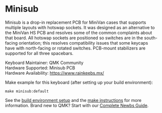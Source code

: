 # Minisub

Minisub is a drop-in replacement PCB for MiniVan cases that supports multiple layouts with hotswap sockets. It was designed as an alternative to the MiniVan HS PCB and resolves some of the common complaints about that board. All hotswap sockets are positioned so switches are in the south-facing orientation; this resolves compatibility issues that some keycaps have with north-facing or rotated switches. PCB-mount stabilizers are supported for all three spacebars.

Keyboard Maintainer: QMK Community  
Hardware Supported: Minisub PCB  
Hardware Availability: https://www.rainkeebs.mx/

Make example for this keyboard (after setting up your build environment):

    make minisub:default

See the [build environment setup](https://docs.qmk.fm/#/getting_started_build_tools) and the [make instructions](https://docs.qmk.fm/#/getting_started_make_guide) for more information. Brand new to QMK? Start with our [Complete Newbs Guide](https://docs.qmk.fm/#/newbs).
